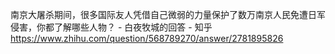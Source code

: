 南京大屠杀期间，很多国际友人凭借自己微弱的力量保护了数万南京人民免遭日军侵害，你都了解哪些人物？ - 白夜牧城的回答 - 知乎
https://www.zhihu.com/question/568789270/answer/2781895826
